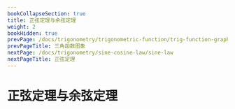 ```yaml
---
bookCollapseSection: true
title: 正弦定理与余弦定理
weight: 2
bookHidden: true
prevPage: /docs/trigonometry/trigonometric-function/trig-function-graph
prevPageTitle: 三角函数图象
nextPage: /docs/trigonometry/sine-cosine-law/sine-law
nextPageTitle: 正弦定理
---
```


# 正弦定理与余弦定理

